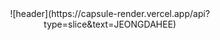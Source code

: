 <div align="center">
  ![header](https://capsule-render.vercel.app/api?type=slice&text=JEONGDAHEE)
</div>
